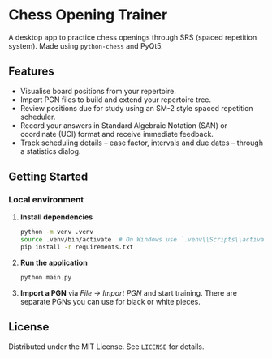 # Chess Opening Trainer

A desktop app to practice chess openings through SRS (spaced repetition system). Made using `python-chess` and PyQt5.

## Features

- Visualise board positions from your repertoire.
- Import PGN files to build and extend your repertoire tree.
- Review positions due for study using an SM-2 style spaced repetition
  scheduler.
- Record your answers in Standard Algebraic Notation (SAN) or coordinate (UCI)
  format and receive immediate feedback.
- Track scheduling details – ease factor, intervals and due dates – through a
  statistics dialog.

## Getting Started

### Local environment

1. **Install dependencies**

   ```bash
   python -m venv .venv
   source .venv/bin/activate  # On Windows use `.venv\\Scripts\\activate`
   pip install -r requirements.txt
   ```

2. **Run the application**

   ```bash
   python main.py
   ```

3. **Import a PGN** via *File → Import PGN* and start training. There are separate PGNs you can use for black or white pieces.

## License

Distributed under the MIT License. See `LICENSE` for details.
